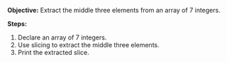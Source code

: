 **Objective:** Extract the middle three elements from an array of 7 integers.
 
**Steps:**
1. Declare an array of 7 integers.
2. Use slicing to extract the middle three elements.
3. Print the extracted slice.